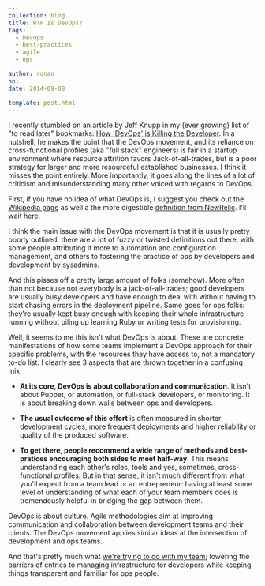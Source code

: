 ```yaml
---
collection: blog
title: WTF Is DevOps?
tags:
  - Devops
  - best-practices
  - agile
  - ops

author: ronan
hn: 
date: 2014-09-08

template: post.html
---
```


I recently stumbled on an article by Jeff Knupp in my (ever growing) list of "to read later" bookmarks: [How 'DevOps' is Killing the Developer](http://jeffknupp.com/blog/2014/04/15/how-devops-is-killing-the-developer/). In a nutshell, he makes the point that the DevOps movement, and its reliance on cross-functional profiles (aka "full stack" engineers) is fair in a startup environment where resource attrition favors Jack-of-all-trades, but is a poor strategy for larger and more resourceful established businesses. I think it misses the point entirely. More importantly, it goes along the lines of a lot of criticism and misunderstanding many other voiced with regards to DevOps.

First, if you have no idea of what DevOps is, I suggest you check out the [Wikipedia page](http://en.wikipedia.org/wiki/DevOps) as well a the more digestible [definition from NewRelic]( http://newrelic.com/devops/what-is-devops). I'll wait here.

I think the main issue with the DevOps movement is that it is usually pretty poorly outlined: there are a lot of fuzzy or twisted definitions out there, with some people attributing it more to automation and configuration management, and others to fostering the practice of ops by developers and development by sysadmins.

And this pisses off a pretty large amount of folks (somehow). More often than not because not everybody is a jack-of-all-trades; good developers are usually busy developers and have enough to deal with without having to start chasing errors in the deployment pipeline. Same goes for ops folks: they're usually kept busy enough with keeping their whole infrastructure running without piling up learning Ruby or writing tests for provisioning.

Well, it seems to me this isn't what DevOps is about. These are concrete manifestations of how some teams implement a DevOps approach for their specific problems, with the resources they have access to, not a mandatory to-do list. I clearly see 3 aspects that are thrown together in a confusing mix:

- **At its core, DevOps is about collaboration and communication**. It isn't about Puppet, or automation, or full-stack developers, or monitoring. It is about breaking down walls between ops and developers.

- **The usual outcome of this effort** is often measured in shorter development cycles, more frequent deployments and higher reliability or quality of the produced software.

- **To get there, people recommend a wide range of methods and best-pratices encouraging both sides to meet half-way**. This means understanding each other's roles, tools and yes, sometimes, cross-functional profiles. But in that sense, it isn't much different from what you'll expect from a team lead or an entrepreneur: having at least some level of understanding of what each of your team members does is tremendously helpful in bridging the gap between them.

DevOps is about culture. Agile methodologies aim at improving communication and collaboration between development teams and their clients. The DevOps movement applies similar ideas at the intersection of development and ops teams.

And that's pretty much what [we're trying to do with my team](http://devo.ps); lowering the barriers of entries to managing infrastructure for developers while keeping things transparent and familiar for ops people.